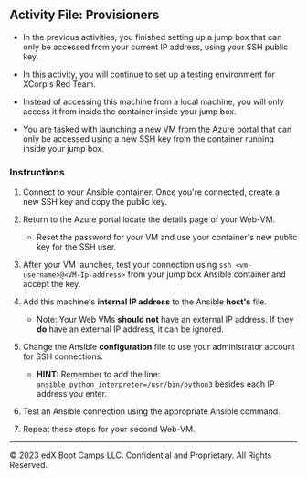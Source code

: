 ## Activity File: Provisioners

- In the previous activities, you finished setting up a jump box that can only be accessed from your current IP address, using your SSH public key.

- In this activity, you will continue to set up a testing environment for XCorp's Red Team.

- Instead of accessing this machine from a local machine, you will only access it from inside the container inside your jump box.

- You are tasked with launching a new VM from the Azure portal that can only be accessed using a new SSH key from the container running inside your jump box.

### Instructions

1. Connect to your Ansible container. Once you're connected, create a new SSH key and copy the public key.

2. Return to the Azure portal locate the details page of your Web-VM.

    - Reset the password for your VM and use your container's new public key for the SSH user.

3. After your VM launches, test your connection using `ssh <vm-username>@<VM-Ip-address>` from your jump box Ansible container and accept the key.

4. Add this machine's **internal IP address** to the Ansible **host's** file.

	- Note: Your Web VMs **should not** have an external IP address. If they **do** have an external IP address, it can be ignored.

5. Change the Ansible **configuration** file to use your administrator account for SSH connections.

	- **HINT:** Remember to add the line: `ansible_python_interpreter=/usr/bin/python3` besides each IP address you enter.

6. Test an Ansible connection using the appropriate Ansible command.

7. Repeat these steps for your second Web-VM.

---

© 2023 edX Boot Camps LLC. Confidential and Proprietary. All Rights Reserved.